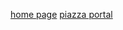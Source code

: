 [home page](http://nil.lcs.mit.edu/6.S974/)
[piazza portal](https://piazza.com/class/jl3hyc3qsxw480?cid=6)

